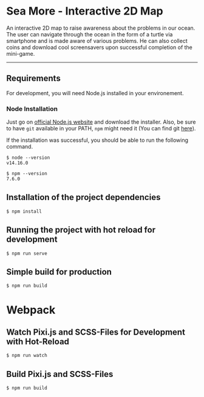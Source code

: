 # Sea More - Interactive 2D Map 
An interactive 2D map to raise awareness about the problems in our ocean. The user can navigate through the ocean in the form of a turtle via smartphone and is made aware of various problems. He can also collect coins and download cool screensavers upon successful completion of the mini-game.

---
## Requirements

For development, you will need Node.js installed in your environement.

### Node Installation

  Just go on [official Node.js website](https://nodejs.org/) and download the installer.
Also, be sure to have `git` available in your PATH, `npm` might need it (You can find git [here](https://git-scm.com/)).

If the installation was successful, you should be able to run the following command.

    $ node --version
    v14.16.0

    $ npm --version
    7.6.0
## Installation of the project dependencies

    $ npm install


## Running the project with hot reload for development

    $ npm run serve

## Simple build for production

    $ npm run build

# Webpack
## Watch Pixi.js and SCSS-Files for Development with Hot-Reload

    $ npm run watch
## Build Pixi.js and SCSS-Files

    $ npm run build

